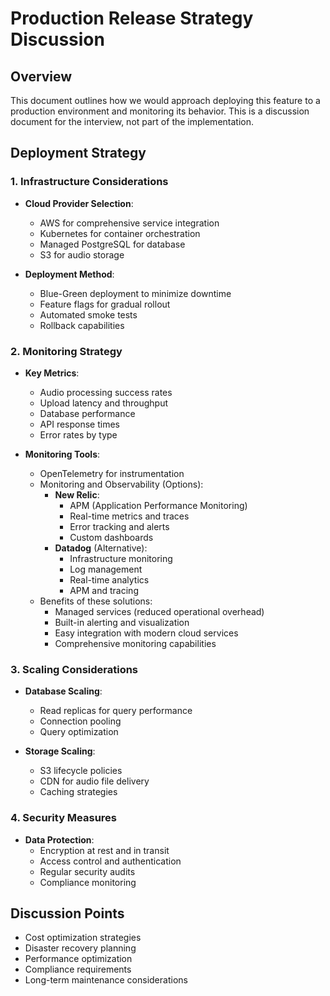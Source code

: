 # Production Release Strategy Discussion

## Overview
This document outlines how we would approach deploying this feature to a production environment and monitoring its behavior. This is a discussion document for the interview, not part of the implementation.

## Deployment Strategy
### 1. Infrastructure Considerations
- **Cloud Provider Selection**:
  - AWS for comprehensive service integration
  - Kubernetes for container orchestration
  - Managed PostgreSQL for database
  - S3 for audio storage

- **Deployment Method**:
  - Blue-Green deployment to minimize downtime
  - Feature flags for gradual rollout
  - Automated smoke tests
  - Rollback capabilities

### 2. Monitoring Strategy
- **Key Metrics**:
  - Audio processing success rates
  - Upload latency and throughput
  - Database performance
  - API response times
  - Error rates by type

- **Monitoring Tools**:
  - OpenTelemetry for instrumentation
  - Monitoring and Observability (Options):
    - **New Relic**:
      - APM (Application Performance Monitoring)
      - Real-time metrics and traces
      - Error tracking and alerts
      - Custom dashboards
    - **Datadog** (Alternative):
      - Infrastructure monitoring
      - Log management
      - Real-time analytics
      - APM and tracing
  - Benefits of these solutions:
    - Managed services (reduced operational overhead)
    - Built-in alerting and visualization
    - Easy integration with modern cloud services
    - Comprehensive monitoring capabilities

### 3. Scaling Considerations
- **Database Scaling**:
  - Read replicas for query performance
  - Connection pooling
  - Query optimization

- **Storage Scaling**:
  - S3 lifecycle policies
  - CDN for audio file delivery
  - Caching strategies

### 4. Security Measures
- **Data Protection**:
  - Encryption at rest and in transit
  - Access control and authentication
  - Regular security audits
  - Compliance monitoring

## Discussion Points
- Cost optimization strategies
- Disaster recovery planning
- Performance optimization
- Compliance requirements
- Long-term maintenance considerations
